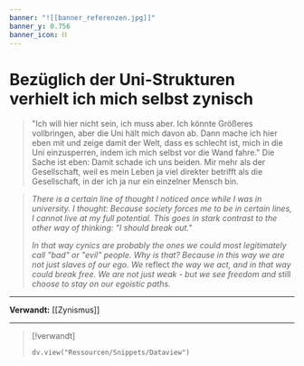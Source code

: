 ```yaml
---
banner: "![[banner_referenzen.jpg]]"
banner_y: 0.756
banner_icon: ⛓️
---
```


# Bezüglich der Uni-Strukturen verhielt ich mich selbst zynisch

> "Ich will hier nicht sein, ich muss aber. Ich könnte Größeres vollbringen, aber die Uni hält mich davon ab. Dann mache ich hier eben mit und zeige damit der Welt, dass es schlecht ist, mich in die Uni einzusperren, indem ich mich selbst vor die Wand fahre." Die Sache ist eben: Damit schade ich uns beiden. Mir mehr als der Gesellschaft, weil es mein Leben ja viel direkter betrifft als die Gesellschaft, in der ich ja nur ein einzelner Mensch bin.

> _There is a certain line of thought I noticed once while I was in university. I thought: Because society forces me to be in certain lines, I cannot live at my full potential. This goes in stark contrast to the other way of thinking: "I should break out."_
> 
> _In that way cynics are probably the ones we could most legitimately call "bad" or "evil" people. Why is that? Because in this way we are not just slaves of our ego. We_ reflect _the way we act, and in that way could break free. We are not just weak - but we see freedom and_ still _choose to stay on our egoistic paths._

---

**Verwandt:** [[Zynismus]]

---

> [!verwandt]
> ```dataviewjs
> dv.view("Ressourcen/Snippets/Dataview")
> ```